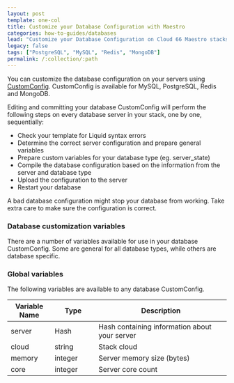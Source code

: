 ```yaml
---
layout: post
template: one-col
title: Customize your Database Configuration with Maestro
categories: how-to-guides/databases
lead: "Customize your Database Configuration on Cloud 66 Maestro stacks"
legacy: false
tags: ["PostgreSQL", "MySQL", "Redis", "MongoDB"]
permalink: /:collection/:path
---
```



You can customize the database configuration on your servers using [CustomConfig](/maestro/tutorials/custom-config.html). CustomConfig is available for MySQL, PostgreSQL, Redis and MongoDB.

Editing and committing your database CustomConfig will perform the following steps on every database server in your stack, one by one, sequentially:

- Check your template for Liquid syntax errors
- Determine the correct server configuration and prepare general variables
- Prepare custom variables for your database type (eg. server_state)
- Compile the database configuration based on the information from the server and database type
- Upload the configuration to the server
- Restart your database

<div class="notice notice-warning">
    <p>A bad database configuration might stop your database from working. Take extra care to make sure the configuration is correct.</p>
</div>

### Database customization variables

There are a number of variables available for use in your database CustomConfig. Some are general for all database types, while others are database specific.

### Global variables

The following variables are available to any database CustomConfig.

<table class="table table-bordered table-striped">
   <colgroup>
    <col width="20%">
    <col width="20%">
    <col width="60%">
   </colgroup>
   <thead>
    <tr>
     <th>Variable Name</th>
     <th>Type</th>
     <th>Description</th>
    </tr>
   </thead>
   <tbody>
    <tr>
     <td>server</td>
     <td>Hash</td>
     <td>Hash containing information about your server</td>
    </tr>
    <tr>
     <td>cloud</td>
     <td>string</td>
     <td>Stack cloud</td>
    </tr>
    <tr>
     <td>memory</td>
     <td>integer</td>
     <td>Server memory size (bytes)</td>
    </tr>
    <tr>
     <td>core</td>
     <td>integer</td>
     <td>Server core count</td>
    </tr>
   </tbody>
  </table>


